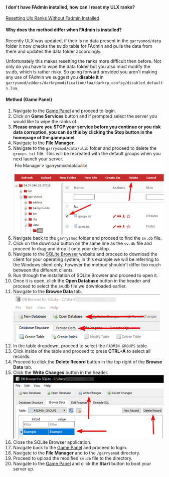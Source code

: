 #### I don't have FAdmin installed, how can I reset my ULX ranks?
[Resetting Ulx Ranks Without Fadmin Installed]((https://help.hexanenetworks.com/garrys-mod/server-configuration/resetting-ulx-ranks-without-fadmin-installed))

#### Why does the method differ when FAdmin is installed?
Recently ULX was updated, if their is no data present in the `garrysmod/data` folder it now checks the sv.db table for FAdmin and pulls the data from there and updates the data folder accordingly.

Unfortunately this makes resetting the ranks more difficult then before. Not only do you have to wipe the data folder but you also must modify the sv.db, which is rather risky. So going forward provided you aren't making any use of FAdmin we suggest you **disable it** in ``garrysmod/addons/darkrpmodification/lua/darkrp_config/disabled_defaults.lua``.

#### Method (Game Panel)
1. Navigate to the [Game Panel](https://gamepanel.hexanenetworks.com) and proceed to login.
2. Click on **Game Services** button and if prompted select the server you would like to wipe the ranks of.
3. **Please ensure you STOP your service before you continue or you risk data corruption, you can do this by clicking the Stop button in the homepage of the gamepanel.**
4. Navigate to the **File Manager**.
5. Navigate to the ``garrysmod/data/ulib`` folder and proceed to delete the ``groups.txt`` file. This will be recreated with the default groups when you next launch your server.
![](https://raw.githubusercontent.com/HexaneNetworks/help-assets/master/assets/deleting-ulib-data.png)
6. Navigate back to the ``garrysmod`` folder and proceed to find the ``sv.db`` file.
7. Click on the download button on the same line as the ``sv.db`` file and proceed to drag and drop it onto your desktop.
8. Navigate to the [SQLite Browser](https://sqlitebrowser.org/) website and proceed to download the client for your operating system, in this example we will be referring to the Windows client only, however the method shouldn't differ too much between the different clients.
9. Run through the installation of SQLite Browser and proceed to open it.
10. Once it is open, click the **Open Database** button in the header and proceed to select the sv.db file we downloaded earlier.
11. Navigate to the **Browse Data** tab.
![](https://raw.githubusercontent.com/HexaneNetworks/help-assets/master/assets/opening-svdb.png)
12. In the table dropdown, proceed to select the ``FADMIN_GROUPS`` table.
13. Click inside of the table and proceed to press **CTRL+A** to select all records.
14. Proceed to click the **Delete Record** button in the top right of the **Browse Data** tab.
15. Click the **Write Changes** button in the header.
![](https://raw.githubusercontent.com/HexaneNetworks/help-assets/master/assets/modify-svdb.png)
16. Close the SQLite Browser application.
17. Navigate back to the [Game Panel](https://gamepanel.hexanenetworks.com) and proceed to login.
18. Navigate to the **File Manager** and to the ``/garrysmod`` directory.
19. Proceed to upload the modified ``sv.db`` file to the directory.
20. Navigate to the [Game Panel](https://gamepanel.hexanenetworks.com) and click the **Start** button to boot your server up.